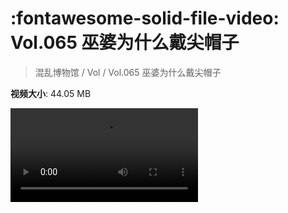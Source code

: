 # :fontawesome-solid-file-video: Vol.065 巫婆为什么戴尖帽子

> 混乱博物馆 / Vol / Vol.065 巫婆为什么戴尖帽子

**视频大小**: 44.05 MB

<div class="video"><video src="https://file.hsyhx.top/archive/混乱博物馆/Vol/Vol.065 巫婆为什么戴尖帽子.mp4" controls preload>🤔 您的浏览器不支持 video 标签</video></div>